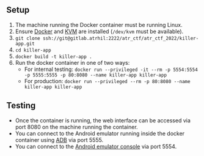 ## Setup
1. The machine running the Docker container must be running Linux.
2. Ensure [Docker](https://docs.docker.com/engine/install/ubuntu/) and [KVM](https://help.ubuntu.com/community/KVM/Installation) are installed (`/dev/kvm` must be available).
3. `git clone ssh://git@gitlab.atrhil:2222/atr_ctf/atr_ctf_2022/killer-app.git`
4. `cd killer-app`
5. `docker build -t killer-app .`
6. Run the docker container in one of two ways:
   * For internal testing:
        `docker run --privileged -it --rm -p 5554:5554 -p 5555:5555 -p 80:8080 --name killer-app killer-app`
   * For production:
        `docker run --privileged --rm -p 80:8080 --name killer-app killer-app`

## Testing
* Once the container is running, the web interface can be accessed via port 8080 on the machine running the container.
* You can connect to the Android emulator running inside the docker container using [ADB](https://developer.android.com/studio/command-line/adb) via port 5555.
* You can connect to the [Android emulator console](https://developer.android.com/studio/run/emulator-console) via port 5554.
